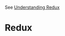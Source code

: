 See [Understanding Redux](https://medium.com/@ohansemmanuel/table-of-contents-for-understanding-redux-1-ea0667e1453d)
# Redux
